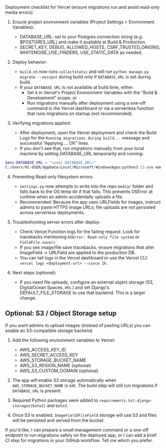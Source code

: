 Deployment checklist for Vercel (ensure migrations run and avoid read-only media errors)

1) Ensure project environment variables (Project Settings > Environment Variables):
   - DATABASE_URL: set to your Postgres connection string (e.g. $POSTGRES_URL) and make it available at Build & Production.
   - SECRET_KEY, DEBUG, ALLOWED_HOSTS, CSRF_TRUSTED_ORIGINS, WHITENOISE_USE_FINDERS, USE_STATIC_DATA as needed.

2) Deploy behavior:
   - `build.sh` now runs `collectstatic` and will run `python manage.py migrate --noinput` during build only if `DATABASE_URL` is set during build.
   - If your `DATABASE_URL` is not available at build time, either:
     * Set it in Vercel's Project Environment Variables with the "Build & Development" scope; or
     * Run migrations manually after deployment using a one-off command in the Vercel dashboard or via a serverless function that runs migrations on startup (not recommended).

3) Verifying migrations applied:
   - After deployment, open the Vercel deployment and check the Build Logs for the `Running migrations during build...` message and successful "Applying ... OK" lines.
   - If you don't see that, run migrations manually from your local machine by setting DATABASE_URL temporarily and running:

```powershell
$env:DATABASE_URL = "<your DATABASE_URL>"
C:/Users/KC-USER/AppData/Local/Microsoft/WindowsApps/python3.13.exe manage.py migrate --noinput
```

4) Preventing Read-only filesystem errors:
   - `settings.py` now attempts to write into the repo `media/` folder and falls back to the OS temp dir if that fails. This prevents OSError at runtime when an admin accidentally uploads a file.
   - Recommended: Because the app uses URLFields for images, instruct admins to paste HTTPS image URLs; file uploads are not persisted across serverless deployments.

5) Troubleshooting server errors after deploy:
   - Check Vercel Function logs for the failing request. Look for tracebacks mentioning `OSError: Read-only file system` or `FieldFile.save()`.
   - If you see image/file save tracebacks, ensure migrations that alter ImageField -> URLField are applied to the production DB.
   - You can tail logs in the Vercel dashboard or use the Vercel CLI: `vercel logs <deployment-url> --since 1h`.

6) Next steps (optional):
   - If you need file uploads, configure an external object storage (S3, DigitalOcean Spaces, etc.) and set Django's DEFAULT_FILE_STORAGE to use that backend. This is a larger change.

Optional: S3 / Object Storage setup
----------------------------------
If you want admins to upload images (instead of pasting URLs) you can enable an S3-compatible storage backend.

1) Add the following environment variables to Vercel:
   - AWS_ACCESS_KEY_ID
   - AWS_SECRET_ACCESS_KEY
   - AWS_STORAGE_BUCKET_NAME
   - AWS_S3_REGION_NAME (optional)
   - AWS_S3_CUSTOM_DOMAIN (optional)

2) The app will enable S3 storage automatically when `AWS_STORAGE_BUCKET_NAME` is set. The build step will still run migrations if `DATABASE_URL` is present.

3) Required Python packages were added to `requirements.txt`: `django-storages[boto3]` and `boto3`.

4) Once S3 is enabled, `ImageField`/`FileField` storage will use S3 and files will be persisted and served from the bucket.

If you'd like, I can prepare a small management command or a one-off endpoint to run migrations safely on the deployed app, or I can add a brief CI step for migrations in your GitHub workflow. Tell me which you prefer.